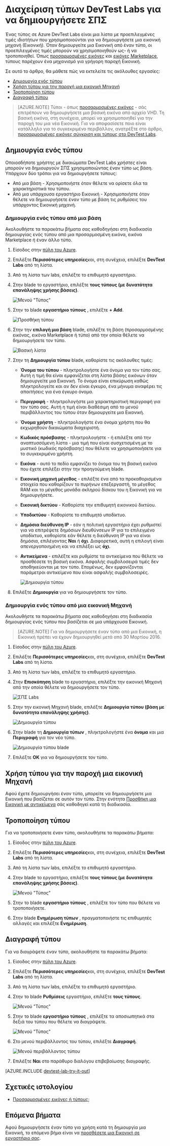 <properties
    pageTitle="Διαχείριση τύπων στο Azure Labs DevTest για να δημιουργήσετε ΣΠΣ | Microsoft Azure"
    description="Μάθετε πώς μπορείτε να δημιουργήσετε, ενημέρωση, και κατάργηση Azure DevTest Labs τύπους και χρησιμοποιήστε τα για να δημιουργήσετε νέα ΣΠΣ."
    services="devtest-lab,virtual-machines"
    documentationCenter="na"
    authors="tomarcher"
    manager="douge"
    editor=""/>

<tags
    ms.service="devtest-lab"
    ms.workload="na"
    ms.tgt_pltfrm="na"
    ms.devlang="na"
    ms.topic="article"
    ms.date="08/30/2016"
    ms.author="tarcher"/>

# <a name="manage-devtest-labs-formulas-to-create-vms"></a>Διαχείριση τύπων DevTest Labs για να δημιουργήσετε ΣΠΣ

Ένας τύπος σε Azure DevTest Labs είναι μια λίστα με προεπιλεγμένες τιμές ιδιοτήτων που χρησιμοποιούνται για να δημιουργήσετε μια εικονική μηχανή (Εικονική). Όταν δημιουργείτε μια Εικονική από έναν τύπο, οι προεπιλεγμένες τιμές μπορούν να χρησιμοποιηθούν ως- ή να τροποποιηθεί. Όπως [προσαρμοσμένες εικόνες](./devtest-lab-create-template.md) και [εικόνες Marketplace](./devtest-lab-configure-marketplace-images.md), τύπους παρέχουν ένα μηχανισμό για γρήγορη παροχή Εικονική.  

Σε αυτό το άρθρο, θα μάθετε πώς να εκτελείτε τις ακόλουθες εργασίες:

- [Δημιουργία ενός τύπου](#create-a-formula)
- [Χρήση τύπου για την παροχή μια εικονική Μηχανή](#use-a-formula-to-provision-a-vm)
- [Τροποποίηση τύπου](#modify-a-formula)
- [Διαγραφή τύπου](#delete-a-formula)

> [AZURE.NOTE] Τύποι - όπως [προσαρμοσμένες εικόνες](./devtest-lab-create-template.md) - σάς επιτρέπουν να δημιουργήσετε μια βασική εικόνα από αρχείο VHD. Τη βασική εικόνα, στη συνέχεια, μπορεί να χρησιμοποιηθεί για την παροχή του μια νέα Εικονική. Για να αποφασίσετε ποιο είναι κατάλληλο για το συγκεκριμένο περιβάλλον, ανατρέξτε στο άρθρο, [προσαρμοσμένες εικόνες σύγκριση και τύπους στο DevTest Labs](./devtest-lab-comparing-vm-base-image-types.md).

## <a name="create-a-formula"></a>Δημιουργία ενός τύπου
Οποιοσδήποτε χρήστης με δικαιώματα DevTest Labs *χρήστες* είναι μπορούν να δημιουργούν ΣΠΣ χρησιμοποιώντας έναν τύπο ως βάση. Υπάρχουν δύο τρόποι για να δημιουργήσετε τύπους: 

- Από μια βάση - Χρησιμοποιήστε όταν θέλετε να ορίσετε όλα τα χαρακτηριστικά του τύπου.
- Από μια υπάρχουσα εργαστήριο Εικονική - Χρησιμοποιήστε όταν θέλετε να δημιουργήσετε έναν τύπο με βάση τις ρυθμίσεις του υπάρχοντος Εικονική μηχανή.

### <a name="create-a-formula-from-a-base"></a>Δημιουργία ενός τύπου από μια βάση
Ακολουθήστε τα παρακάτω βήματα σας καθοδηγήσει στη διαδικασία δημιουργίας ενός τύπου από μια προσαρμοσμένη εικόνα, εικόνα Marketplace ή έναν άλλο τύπο.

1. Είσοδος στην [πύλη του Azure](http://go.microsoft.com/fwlink/p/?LinkID=525040).

1. Επιλέξτε **Περισσότερες υπηρεσίες**και, στη συνέχεια, επιλέξτε **DevTest Labs** από τη λίστα.

1. Από τη λίστα των labs, επιλέξτε το επιθυμητό εργαστήριο.  

1. Στην blade το εργαστήριο, επιλέξτε **τους τύπους (με δυνατότητα επανάληψης χρήσης βάσεις)**.

    ![Μενού "Τύπος"](./media/devtest-lab-manage-formulas/lab-settings-formulas.png)

1. Στην το blade **εργαστήριο τύπους** , επιλέξτε **+ Add**.

    ![Προσθήκη τύπου](./media/devtest-lab-manage-formulas/add-formula.png)

1. Στην την **επιλογή μια βάση** blade, επιλέξτε τη βάση (προσαρμοσμένης εικόνας, εικόνα Marketplace ή τύπο) από την οποία θέλετε να δημιουργήσετε τον τύπο.

    ![Βασική λίστα](./media/devtest-lab-manage-formulas/base-list.png)

1. Στην τη **Δημιουργία τύπου** blade, καθορίστε τις ακόλουθες τιμές:

    - **Όνομα του τύπου** - πληκτρολογήστε ένα όνομα για τον τύπο σας. Αυτή η τιμή θα είναι εμφανίζεται στη λίστα βάσης εικόνων όταν δημιουργείτε μια Εικονική. Το όνομα είναι επικύρωση καθώς πληκτρολογείτε και αν δεν είναι έγκυρο, ένα μήνυμα αναφέρει τις απαιτήσεις για ένα έγκυρο όνομα.
    - **Περιγραφή** - πληκτρολογήστε μια χαρακτηριστική περιγραφή για τον τύπο σας. Αυτή η τιμή είναι διαθέσιμη από το μενού περιβάλλοντος του τύπου όταν δημιουργείτε μια Εικονική.
    - **Όνομα χρήστη** - πληκτρολογήστε ένα όνομα χρήστη που θα εκχωρηθούν δικαιώματα διαχειριστή.
    - **Κωδικός πρόσβασης** - πληκτρολογήστε - ή επιλέξτε από την αναπτυσσόμενη λίστα - μια τιμή που είναι συσχετισμένη με το μυστικό (κωδικός πρόσβασης) που θέλετε να χρησιμοποιήσετε για το συγκεκριμένο χρήστη.  
    - **Εικόνα** - αυτό το πεδίο εμφανίζει το όνομα του τη βασική εικόνα που έχετε επιλέξει στην την προηγούμενη blade. 
    - **Εικονική μηχανή μέγεθος** - επιλέξτε ένα από τα προκαθορισμένα στοιχεία που καθορίζουν το πυρήνων επεξεργαστή, το μέγεθος RAM και το μέγεθος μονάδα σκληρού δίσκου του η Εικονική για να δημιουργήσετε.
    - **Εικονική δικτύου** - Καθορίστε την επιθυμητή εικονικού δικτύου.
    - **Υποδικτύου** - Καθορίστε το επιθυμητό υποδίκτυο.
    - **Δημόσια διεύθυνση IP** - εάν η πολιτική εργαστήριο έχει ρυθμιστεί για να επιτρέψετε δημόσιων διευθύνσεων IP για το επιλεγμένο υποδίκτυο, καθορίστε εάν θέλετε η διεύθυνση IP για να είναι δημόσια, επιλέγοντας **Ναι** ή **όχι**. Διαφορετικά, αυτή η επιλογή είναι απενεργοποιημένη και να επιλέξει ως **όχι**.
    - **Αντικείμενα** - επιλέξτε και ρυθμίστε τα αντικείμενα που θέλετε να προσθέσετε τη βασική εικόνα. Ασφαλής συμβολοσειρά τιμές δεν αποθηκεύονται με τον τύπο. Επομένως, δεν εμφανίζονται παράμετροι αντικείμενο που είναι ασφαλής συμβολοσειρές. 

        ![Δημιουργία τύπου](./media/devtest-lab-manage-formulas/create-formula.png)

1. Επιλέξτε **Δημιουργία** για να δημιουργήσετε τον τύπο.

### <a name="create-a-formula-from-a-vm"></a>Δημιουργία ενός τύπου από μια εικονική Μηχανή
Ακολουθήστε τα παρακάτω βήματα σας καθοδηγήσει στη διαδικασία δημιουργίας ενός τύπου που βασίζεται σε μια υπάρχουσα Εικονική. 

> [AZURE.NOTE] Για να δημιουργήσετε έναν τύπο από μια Εικονική, η Εικονική πρέπει να έχουν δημιουργηθεί μετά από 30 Μαρτίου 2016. 

1. Είσοδος στην [πύλη του Azure](http://go.microsoft.com/fwlink/p/?LinkID=525040).

1. Επιλέξτε **Περισσότερες υπηρεσίες**και, στη συνέχεια, επιλέξτε **DevTest Labs** από τη λίστα.

1. Από τη λίστα των labs, επιλέξτε το επιθυμητό εργαστήριο.  

1. Στην **Επισκόπηση** blade το εργαστήριο, επιλέξτε την εικονική Μηχανή από την οποία θέλετε να δημιουργήσετε τον τύπο.

    ![ΣΠΣ Labs](./media/devtest-lab-manage-formulas/my-vms.png)

1. Στην την εικονική Μηχανή blade, επιλέξτε **Δημιουργία τύπου (βάση με δυνατότητα επανάληψης χρήσης)**.

    ![Δημιουργία τύπου](./media/devtest-lab-manage-formulas/create-formula-menu.png)

1. Στην blade τη **Δημιουργία τύπων** , πληκτρολογήστε ένα **όνομα** και μια **Περιγραφή** για τον νέο τύπο.

    ![Δημιουργία τύπου blade](./media/devtest-lab-manage-formulas/create-formula-blade.png)

1. Επιλέξτε **OK** για να δημιουργήσετε τον τύπο.

## <a name="use-a-formula-to-provision-a-vm"></a>Χρήση τύπου για την παροχή μια εικονική Μηχανή
Αφού έχετε δημιουργήσει έναν τύπο, μπορείτε να δημιουργήσετε μια Εικονική που βασίζεται σε αυτόν τον τύπο. Στην ενότητα [Προσθήκη μια Εικονική με αντικείμενα](devtest-lab-add-vm-with-artifacts.md#add-a-vm-with-artifacts) σάς καθοδηγεί κατά τη διαδικασία.

## <a name="modify-a-formula"></a>Τροποποίηση τύπου
Για να τροποποιήσετε έναν τύπο, ακολουθήστε τα παρακάτω βήματα:

1. Είσοδος στην [πύλη του Azure](http://go.microsoft.com/fwlink/p/?LinkID=525040).

1. Επιλέξτε **Περισσότερες υπηρεσίες**και, στη συνέχεια, επιλέξτε **DevTest Labs** από τη λίστα.

1. Από τη λίστα των labs, επιλέξτε το επιθυμητό εργαστήριο.  

1. Στην blade το εργαστήριο, επιλέξτε **τους τύπους (με δυνατότητα επανάληψης χρήσης βάσεις)**.

    ![Μενού "Τύπος"](./media/devtest-lab-manage-formulas/lab-settings-formulas.png)

1. Στην το blade **εργαστήριο τύπους** , επιλέξτε τον τύπο που θέλετε να τροποποιήσετε.

1. Στην blade **Ενημέρωση τύπων** , πραγματοποιήστε τις επιθυμητές αλλαγές και επιλέξτε **Ενημέρωση**.

## <a name="delete-a-formula"></a>Διαγραφή τύπου 
Για να διαγράψετε έναν τύπο, ακολουθήστε τα παρακάτω βήματα:

1. Είσοδος στην [πύλη του Azure](http://go.microsoft.com/fwlink/p/?LinkID=525040).

1. Επιλέξτε **Περισσότερες υπηρεσίες**και, στη συνέχεια, επιλέξτε **DevTest Labs** από τη λίστα.

1. Από τη λίστα των labs, επιλέξτε το επιθυμητό εργαστήριο.  

1. Στην το blade **Ρυθμίσεις** εργαστήριο, επιλέξτε **τους τύπους**.

    ![Μενού "Τύπος"](./media/devtest-lab-manage-formulas/lab-settings-formulas.png)

1. Στην το blade **εργαστήριο τύπους** , επιλέξτε τα αποσιωπητικά στα δεξιά του τύπου που θέλετε να διαγράψετε.

    ![Μενού "Τύπος"](./media/devtest-lab-manage-formulas/lab-formulas-blade.png)

1. Στο μενού περιβάλλοντος του τύπου, επιλέξτε **Διαγραφή**.

    ![Μενού περιβάλλοντος τύπου](./media/devtest-lab-manage-formulas/formula-delete-context-menu.png)

1. Επιλέξτε **Ναι** στο παράθυρο διαλόγου επιβεβαίωσης διαγραφής.

[AZURE.INCLUDE [devtest-lab-try-it-out](../../includes/devtest-lab-try-it-out.md)]

## <a name="related-blog-posts"></a>Σχετικές ιστολογίου

- [Προσαρμοσμένες εικόνες ή τύπους;](https://blogs.msdn.microsoft.com/devtestlab/2016/04/06/custom-images-or-formulas/)

## <a name="next-steps"></a>Επόμενα βήματα
Αφού δημιουργήσετε έναν τύπο για χρήση κατά τη δημιουργία μια Εικονική, το επόμενο βήμα είναι να [προσθέσετε μια Εικονική σε εργαστήριο σας](./devtest-lab-add-vm-with-artifacts.md).